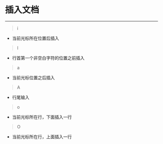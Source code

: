 
# 插入文档
---

> i
- 当前光标所在位置后插入
> I
- 行首第一个非空白字符的位置之前插入
> a
- 当前光标位置之后插入
> A
- 行尾输入
> o
- 当前光标所在行，下面插入一行
> O
- 当前光标所在行，上面插入一行
